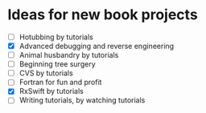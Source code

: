 # Ideas for new book projects

-[ ] Hotubbing by tutorials
-[x] Advanced debugging and reverse engineering
-[ ] Animal husbandry by tutorials
-[ ] Beginning tree surgery
-[ ] CVS by tutorials
-[ ] Fortran for fun and profit
-[x] RxSwift by tutorials
-[ ] Writing tutorials, by watching tutorials
